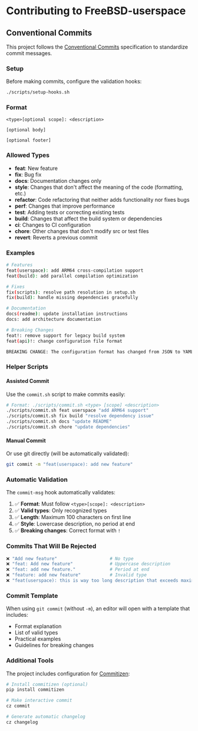 # Contributing to FreeBSD-userspace

## Conventional Commits

This project follows the [Conventional Commits](https://www.conventionalcommits.org/) specification to standardize commit messages.

### Setup

Before making commits, configure the validation hooks:

```bash
./scripts/setup-hooks.sh
```

### Format

```
<type>[optional scope]: <description>

[optional body]

[optional footer]
```

### Allowed Types

- **feat**: New feature
- **fix**: Bug fix
- **docs**: Documentation changes only
- **style**: Changes that don't affect the meaning of the code (formatting, etc.)
- **refactor**: Code refactoring that neither adds functionality nor fixes bugs
- **perf**: Changes that improve performance
- **test**: Adding tests or correcting existing tests
- **build**: Changes that affect the build system or dependencies
- **ci**: Changes to CI configuration
- **chore**: Other changes that don't modify src or test files
- **revert**: Reverts a previous commit

### Examples

```bash
# Features
feat(userspace): add ARM64 cross-compilation support
feat(build): add parallel compilation optimization

# Fixes
fix(scripts): resolve path resolution in setup.sh
fix(build): handle missing dependencies gracefully

# Documentation
docs(readme): update installation instructions
docs: add architecture documentation

# Breaking Changes
feat!: remove support for legacy build system
feat(api)!: change configuration file format

BREAKING CHANGE: The configuration format has changed from JSON to YAML.
```

### Helper Scripts

#### Assisted Commit

Use the `commit.sh` script to make commits easily:

```bash
# Format: ./scripts/commit.sh <type> [scope] <description>
./scripts/commit.sh feat userspace "add ARM64 support"
./scripts/commit.sh fix build "resolve dependency issue"
./scripts/commit.sh docs "update README"
./scripts/commit.sh chore "update dependencies"
```

#### Manual Commit

Or use git directly (will be automatically validated):

```bash
git commit -m "feat(userspace): add new feature"
```

### Automatic Validation

The `commit-msg` hook automatically validates:

1. ✅ **Format**: Must follow `<type>[scope]: <description>`
2. ✅ **Valid types**: Only recognized types
3. ✅ **Length**: Maximum 100 characters on first line
4. ✅ **Style**: Lowercase description, no period at end
5. ✅ **Breaking changes**: Correct format with `!`

### Commits That Will Be Rejected

```bash
❌ "Add new feature"                    # No type
❌ "feat: Add new feature"              # Uppercase description
❌ "feat: add new feature."             # Period at end
❌ "feature: add new feature"           # Invalid type
❌ "feat(userspace): this is way too long description that exceeds maximum"
```

### Commit Template

When using `git commit` (without `-m`), an editor will open with a template that includes:

- Format explanation
- List of valid types
- Practical examples
- Guidelines for breaking changes

### Additional Tools

The project includes configuration for [Commitizen](https://commitizen-tools.github.io/commitizen/):

```bash
# Install commitizen (optional)
pip install commitizen

# Make interactive commit
cz commit

# Generate automatic changelog
cz changelog
```